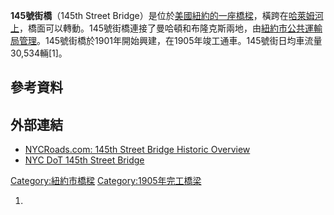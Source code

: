 **145號街橋**（145th Street
Bridge）是位於[美國](https://zh.wikipedia.org/wiki/美國 "wikilink")[紐約的一座橋樑](https://zh.wikipedia.org/wiki/紐約 "wikilink")，橫跨在[哈萊姆河上](https://zh.wikipedia.org/wiki/哈萊姆河 "wikilink")，橋面可以轉動。145號街橋連接了曼哈頓和布隆克斯兩地，由[紐約市公共運輸局管理](https://zh.wikipedia.org/wiki/紐約市公共運輸局 "wikilink")。145號街橋於1901年開始興建，在1905年竣工通車。145號街日均車流量30,534輛\[1\]。

## 參考資料

## 外部連結

  - [NYCRoads.com: 145th Street Bridge Historic
    Overview](http://www.nycroads.com/crossings/145th-street/)
  - [NYC DoT 145th Street
    Bridge](https://web.archive.org/web/20080310190700/http://www.nyc.gov/html/dot/html/bridges/145th.shtml)

[Category:紐約市橋樑](https://zh.wikipedia.org/wiki/Category:紐約市橋樑 "wikilink")
[Category:1905年完工橋梁](https://zh.wikipedia.org/wiki/Category:1905年完工橋梁 "wikilink")

1.